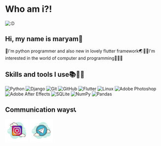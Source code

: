 
# Who am i?!

<img align="center" src="https://user-images.githubusercontent.com/113283148/189519565-f1c01da4-a127-4740-bc48-50ca2e2cf1a2.svg" alt=":D">

<h2>Hi, my name is maryam👋</h2>
<p>📌I'm python programmer and also new in lovely flutter framework🌏🐍🤖I'm interested in the world of computer and programming👨‍💻🤍</p>
<h2>Skills and tools I use📚🔢📐</h2>

![Python](https://img.shields.io/badge/python-3670A0?style=for-the-badge&logo=python&logoColor=ffdd54) ![Django](https://img.shields.io/badge/django-%23092E20.svg?style=for-the-badge&logo=django&logoColor=white) ![Git](https://img.shields.io/badge/git-%23F05033.svg?style=for-the-badge&logo=git&logoColor=white) ![GitHub](https://img.shields.io/badge/github-%23121011.svg?style=for-the-badge&logo=github&logoColor=white) ![Flutter](https://img.shields.io/badge/Flutter-%2302569B.svg?style=for-the-badge&logo=Flutter&logoColor=white) ![Linux](https://img.shields.io/badge/Linux-FCC624?style=for-the-badge&logo=linux&logoColor=black) ![Adobe Photoshop](https://img.shields.io/badge/adobe%20photoshop-%2331A8FF.svg?style=for-the-badge&logo=adobe%20photoshop&logoColor=white) ![Adobe After Effects](https://img.shields.io/badge/Adobe%20After%20Effects-9999FF.svg?style=for-the-badge&logo=Adobe%20After%20Effects&logoColor=white) ![SQLite](https://img.shields.io/badge/sqlite-%2307405e.svg?style=for-the-badge&logo=sqlite&logoColor=white) ![NumPy](https://img.shields.io/badge/numpy-%23013243.svg?style=for-the-badge&logo=numpy&logoColor=white) ![Pandas](https://img.shields.io/badge/pandas-%23150458.svg?style=for-the-badge&logo=pandas&logoColor=white) 

<h2>Communication ways📞</h2>

<a href="https://www.instagram.com/pyprogramer"><img src="https://github.com/maryamfereydouni/maryamfereydouni/blob/main/images/icons8-instagram-100.png?raw=true" width="75" height="75"></a> <a href="https://t.me/timetravveller"><img src="https://github.com/maryamfereydouni/maryamfereydouni/blob/main/images/icons8-telegram-app-100.png?raw=true" width="75" height="75"></a>

